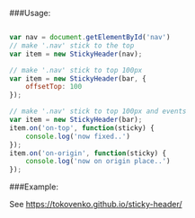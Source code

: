 ###Usage:

```javascript

var nav = document.getElementById('nav')
// make '.nav' stick to the top
var item = new StickyHeader(nav);

// make '.nav' stick to top 100px
var item = new StickyHeader(bar, {
	offsetTop: 100
});

// make '.nav' stick to top 100px and events
var item = new StickyHeader(bar);
item.on('on-top', function(sticky) {
	console.log('now fixed..')
});
item.on('on-origin', function(sticky) {
	console.log('now on origin place..')
});

```

###Example:

See https://tokovenko.github.io/sticky-header/
